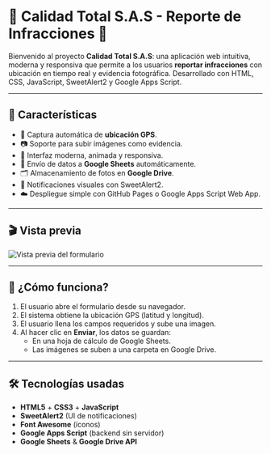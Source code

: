 # 📸 Calidad Total S.A.S - Reporte de Infracciones 🚧

Bienvenido al proyecto **Calidad Total S.A.S**: una aplicación web intuitiva, moderna y responsiva que permite a los usuarios **reportar infracciones** con ubicación en tiempo real y evidencia fotográfica. Desarrollado con HTML, CSS, JavaScript, SweetAlert2 y Google Apps Script.

---

## 🌟 Características

- 🧭 Captura automática de **ubicación GPS**.
- 📷 Soporte para subir imágenes como evidencia.
- 🎨 Interfaz moderna, animada y responsiva.
- 💾 Envío de datos a **Google Sheets** automáticamente.
- 🗂️ Almacenamiento de fotos en **Google Drive**.
- 🔔 Notificaciones visuales con SweetAlert2.
- ☁️ Despliegue simple con GitHub Pages o Google Apps Script Web App.

---

## 🎬 Vista previa

![Vista previa del formulario](https://liangreyes12.github.io/calidadtotalsas.github.io/)

---

## 🚀 ¿Cómo funciona?

1. El usuario abre el formulario desde su navegador.
2. El sistema obtiene la ubicación GPS (latitud y longitud).
3. El usuario llena los campos requeridos y sube una imagen.
4. Al hacer clic en **Enviar**, los datos se guardan:
   - En una hoja de cálculo de Google Sheets.
   - Las imágenes se suben a una carpeta en Google Drive.
     
---

## 🛠️ Tecnologías usadas

- **HTML5** + **CSS3** + **JavaScript**
- **SweetAlert2** (UI de notificaciones)
- **Font Awesome** (íconos)
- **Google Apps Script** (backend sin servidor)
- **Google Sheets** & **Google Drive API**
